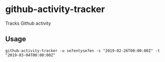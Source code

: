 # github-activity-tracker
Tracks Github activity

## Usage

```
github-activity-tracker -u se7entyse7en -s "2019-02-26T00:00:00Z" -t "2019-03-04T00:00:00Z"
```
